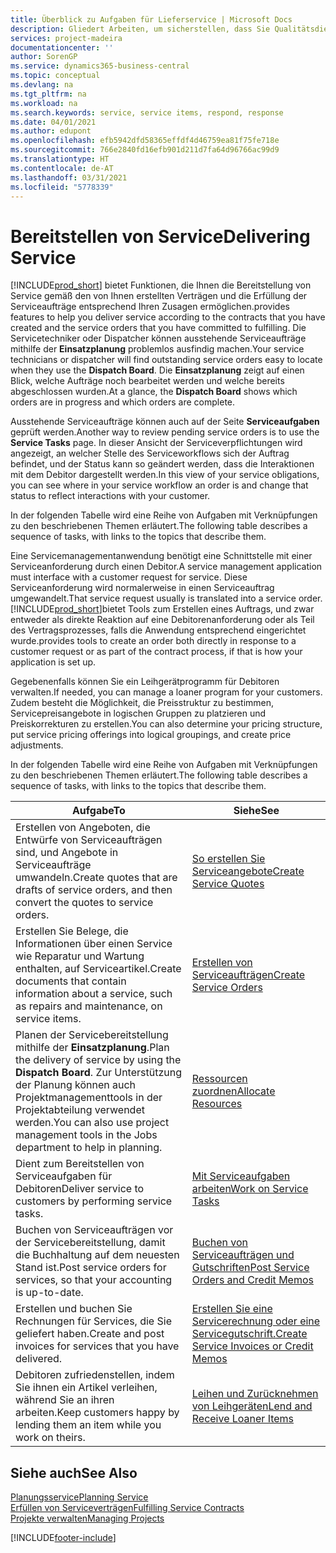 ```yaml
---
title: Überblick zu Aufgaben für Lieferservice | Microsoft Docs
description: Gliedert Arbeiten, um sicherstellen, dass Sie Qualitätsdienst liefern und Verträgen mit Debitoren gerecht werden.
services: project-madeira
documentationcenter: ''
author: SorenGP
ms.service: dynamics365-business-central
ms.topic: conceptual
ms.devlang: na
ms.tgt_pltfrm: na
ms.workload: na
ms.search.keywords: service, service items, respond, response
ms.date: 04/01/2021
ms.author: edupont
ms.openlocfilehash: efb5942dfd58365effdf4d46759ea81f75fe718e
ms.sourcegitcommit: 766e2840fd16efb901d211d7fa64d96766ac99d9
ms.translationtype: HT
ms.contentlocale: de-AT
ms.lasthandoff: 03/31/2021
ms.locfileid: "5778339"
---
```

# <a name="delivering-service"></a><span data-ttu-id="b0cb3-103">Bereitstellen von Service</span><span class="sxs-lookup"><span data-stu-id="b0cb3-103">Delivering Service</span></span>
[!INCLUDE[prod_short](includes/prod_short.md)] <span data-ttu-id="b0cb3-104">bietet Funktionen, die Ihnen die Bereitstellung von Service gemäß den von Ihnen erstellten Verträgen und die Erfüllung der Serviceaufträge entsprechend Ihren Zusagen ermöglichen.</span><span class="sxs-lookup"><span data-stu-id="b0cb3-104">provides features to help you deliver service according to the contracts that you have created and the service orders that you have committed to fulfilling.</span></span> <span data-ttu-id="b0cb3-105">Die Servicetechniker oder Dispatcher können ausstehende Serviceaufträge mithilfe der **Einsatzplanung** problemlos ausfindig machen.</span><span class="sxs-lookup"><span data-stu-id="b0cb3-105">Your service technicians or dispatcher will find outstanding service orders easy to locate when they use the **Dispatch Board**.</span></span> <span data-ttu-id="b0cb3-106">Die **Einsatzplanung** zeigt auf einen Blick, welche Aufträge noch bearbeitet werden und welche bereits abgeschlossen wurden.</span><span class="sxs-lookup"><span data-stu-id="b0cb3-106">At a glance, the **Dispatch Board** shows which orders are in progress and which orders are complete.</span></span>  
  
<span data-ttu-id="b0cb3-107">Ausstehende Serviceaufträge können auch auf der Seite **Serviceaufgaben** geprüft werden.</span><span class="sxs-lookup"><span data-stu-id="b0cb3-107">Another way to review pending service orders is to use the **Service Tasks** page.</span></span> <span data-ttu-id="b0cb3-108">In dieser Ansicht der Serviceverpflichtungen wird angezeigt, an welcher Stelle des Serviceworkflows sich der Auftrag befindet, und der Status kann so geändert werden, dass die Interaktionen mit dem Debitor dargestellt werden.</span><span class="sxs-lookup"><span data-stu-id="b0cb3-108">In this view of your service obligations, you can see where in your service workflow an order is and change that status to reflect interactions with your customer.</span></span>  
  
<span data-ttu-id="b0cb3-109">In der folgenden Tabelle wird eine Reihe von Aufgaben mit Verknüpfungen zu den beschriebenen Themen erläutert.</span><span class="sxs-lookup"><span data-stu-id="b0cb3-109">The following table describes a sequence of tasks, with links to the topics that describe them.</span></span>   

<span data-ttu-id="b0cb3-110">Eine Servicemanagementanwendung benötigt eine Schnittstelle mit einer Serviceanforderung durch einen Debitor.</span><span class="sxs-lookup"><span data-stu-id="b0cb3-110">A service management application must interface with a customer request for service.</span></span> <span data-ttu-id="b0cb3-111">Diese Serviceanforderung wird normalerweise in einen Serviceauftrag umgewandelt.</span><span class="sxs-lookup"><span data-stu-id="b0cb3-111">That service request usually is translated into a service order.</span></span> [!INCLUDE[prod_short](includes/prod_short.md)]<span data-ttu-id="b0cb3-112">bietet Tools zum Erstellen eines Auftrags, und zwar entweder als direkte Reaktion auf eine Debitorenanforderung oder als Teil des Vertragsprozesses, falls die Anwendung entsprechend eingerichtet wurde.</span><span class="sxs-lookup"><span data-stu-id="b0cb3-112">provides tools to create an order both directly in response to a customer request or as part of the contract process, if that is how your application is set up.</span></span>  
  
<span data-ttu-id="b0cb3-113">Gegebenenfalls können Sie ein Leihgerätprogramm für Debitoren verwalten.</span><span class="sxs-lookup"><span data-stu-id="b0cb3-113">If needed, you can manage a loaner program for your customers.</span></span> <span data-ttu-id="b0cb3-114">Zudem besteht die Möglichkeit, die Preisstruktur zu bestimmen, Servicepreisangebote in logischen Gruppen zu platzieren und Preiskorrekturen zu erstellen.</span><span class="sxs-lookup"><span data-stu-id="b0cb3-114">You can also determine your pricing structure, put service pricing offerings into logical groupings, and create price adjustments.</span></span>  
  
<span data-ttu-id="b0cb3-115">In der folgenden Tabelle wird eine Reihe von Aufgaben mit Verknüpfungen zu den beschriebenen Themen erläutert.</span><span class="sxs-lookup"><span data-stu-id="b0cb3-115">The following table describes a sequence of tasks, with links to the topics that describe them.</span></span>   
  
|<span data-ttu-id="b0cb3-116">**Aufgabe**</span><span class="sxs-lookup"><span data-stu-id="b0cb3-116">**To**</span></span>|<span data-ttu-id="b0cb3-117">**Siehe**</span><span class="sxs-lookup"><span data-stu-id="b0cb3-117">**See**</span></span>|  
|------------|-------------|  
|<span data-ttu-id="b0cb3-118">Erstellen von Angeboten, die Entwürfe von Serviceaufträgen sind, und Angebote in Serviceaufträge umwandeln.</span><span class="sxs-lookup"><span data-stu-id="b0cb3-118">Create quotes that are drafts of service orders, and then convert the quotes to service orders.</span></span>|[<span data-ttu-id="b0cb3-119">So erstellen Sie Serviceangebote</span><span class="sxs-lookup"><span data-stu-id="b0cb3-119">Create Service Quotes</span></span>](service-how-to-create-service-quotes.md)|
|<span data-ttu-id="b0cb3-120">Erstellen Sie Belege, die Informationen über einen Service wie Reparatur und Wartung enthalten, auf Serviceartikel.</span><span class="sxs-lookup"><span data-stu-id="b0cb3-120">Create documents that contain information about a service, such as repairs and maintenance, on service items.</span></span>|[<span data-ttu-id="b0cb3-121">Erstellen von Serviceaufträgen</span><span class="sxs-lookup"><span data-stu-id="b0cb3-121">Create Service Orders</span></span>](service-how-to-create-service-orders.md)|
|<span data-ttu-id="b0cb3-122">Planen der Servicebereitstellung mithilfe der **Einsatzplanung**.</span><span class="sxs-lookup"><span data-stu-id="b0cb3-122">Plan the delivery of service by using the **Dispatch Board**.</span></span> <span data-ttu-id="b0cb3-123">Zur Unterstützung der Planung können auch Projektmanagementtools in der Projektabteilung verwendet werden.</span><span class="sxs-lookup"><span data-stu-id="b0cb3-123">You can also use project management tools in the Jobs department to help in planning.</span></span>|[<span data-ttu-id="b0cb3-124">Ressourcen zuordnen</span><span class="sxs-lookup"><span data-stu-id="b0cb3-124">Allocate Resources</span></span>](service-how-to-allocate-resources.md)|  
|<span data-ttu-id="b0cb3-125">Dient zum Bereitstellen von Serviceaufgaben für Debitoren</span><span class="sxs-lookup"><span data-stu-id="b0cb3-125">Deliver service to customers by performing service tasks.</span></span>|[<span data-ttu-id="b0cb3-126">Mit Serviceaufgaben arbeiten</span><span class="sxs-lookup"><span data-stu-id="b0cb3-126">Work on Service Tasks</span></span>](service-how-to-work-on-service-tasks.md)|  
|<span data-ttu-id="b0cb3-127">Buchen von Serviceaufträgen vor der Servicebereitstellung, damit die Buchhaltung auf dem neuesten Stand ist.</span><span class="sxs-lookup"><span data-stu-id="b0cb3-127">Post service orders for services, so that your accounting is up-to-date.</span></span>|[<span data-ttu-id="b0cb3-128">Buchen von Serviceaufträgen und Gutschriften</span><span class="sxs-lookup"><span data-stu-id="b0cb3-128">Post Service Orders and Credit Memos</span></span>](service-how-to-post-service-orders.md)|  
|<span data-ttu-id="b0cb3-129">Erstellen und buchen Sie Rechnungen für Services, die Sie geliefert haben.</span><span class="sxs-lookup"><span data-stu-id="b0cb3-129">Create and post invoices for services that you have delivered.</span></span>|[<span data-ttu-id="b0cb3-130">Erstellen Sie eine Servicerechnung oder eine Servicegutschrift.</span><span class="sxs-lookup"><span data-stu-id="b0cb3-130">Create Service Invoices or Credit Memos</span></span>](service-how-create-invoices.md)|  
|<span data-ttu-id="b0cb3-131">Debitoren zufriedenstellen, indem Sie ihnen ein Artikel verleihen, während Sie an ihren arbeiten.</span><span class="sxs-lookup"><span data-stu-id="b0cb3-131">Keep customers happy by lending them an item while you work on theirs.</span></span>| [<span data-ttu-id="b0cb3-132">Leihen und Zurücknehmen von Leihgeräten</span><span class="sxs-lookup"><span data-stu-id="b0cb3-132">Lend and Receive Loaner Items</span></span>](service-how-to-lend-receive-loaners.md)|
  
## <a name="see-also"></a><span data-ttu-id="b0cb3-133">Siehe auch</span><span class="sxs-lookup"><span data-stu-id="b0cb3-133">See Also</span></span>  
[<span data-ttu-id="b0cb3-134">Planungsservice</span><span class="sxs-lookup"><span data-stu-id="b0cb3-134">Planning Service</span></span>](service-plan-service.md)  
[<span data-ttu-id="b0cb3-135">Erfüllen von Serviceverträgen</span><span class="sxs-lookup"><span data-stu-id="b0cb3-135">Fulfilling Service Contracts</span></span>](service-fulfill-service-contracts.md)  
[<span data-ttu-id="b0cb3-136">Projekte verwalten</span><span class="sxs-lookup"><span data-stu-id="b0cb3-136">Managing Projects</span></span>](projects-manage-projects.md)  


[!INCLUDE[footer-include](includes/footer-banner.md)]